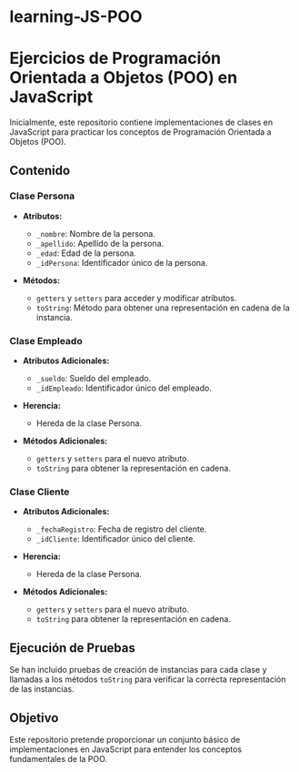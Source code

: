 # learning-JS-POO

# Ejercicios de Programación Orientada a Objetos (POO) en JavaScript

Inicialmente, este repositorio contiene implementaciones de clases en JavaScript para practicar los conceptos de Programación Orientada a Objetos (POO).

## Contenido

### Clase Persona

- **Atributos:**
  - `_nombre`: Nombre de la persona.
  - `_apellido`: Apellido de la persona.
  - `_edad`: Edad de la persona.
  - `_idPersona`: Identificador único de la persona.

- **Métodos:**
  - `getters` y `setters` para acceder y modificar atributos.
  - `toString`: Método para obtener una representación en cadena de la instancia.

### Clase Empleado

- **Atributos Adicionales:**
  - `_sueldo`: Sueldo del empleado.
  - `_idEmpleado`: Identificador único del empleado.

- **Herencia:**
  - Hereda de la clase Persona.

- **Métodos Adicionales:**
  - `getters` y `setters` para el nuevo atributo.
  - `toString` para obtener la representación en cadena.

### Clase Cliente

- **Atributos Adicionales:**
  - `_fechaRegistro`: Fecha de registro del cliente.
  - `_idCliente`: Identificador único del cliente.

- **Herencia:**
  - Hereda de la clase Persona.

- **Métodos Adicionales:**
  - `getters` y `setters` para el nuevo atributo.
  - `toString` para obtener la representación en cadena.

## Ejecución de Pruebas

Se han incluido pruebas de creación de instancias para cada clase y llamadas a los métodos `toString` para verificar la correcta representación de las instancias.

## Objetivo

Este repositorio pretende proporcionar un conjunto básico de implementaciones en JavaScript para entender los conceptos fundamentales de la POO.

